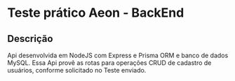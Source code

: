 # Teste prático Aeon - BackEnd

## Descrição
Api desenvolvida em NodeJS com Express e Prisma ORM e banco de dados MySQL. 
Essa Api provê as rotas para operações CRUD de cadastro de usuários, conforme solicitado no Teste enviado.